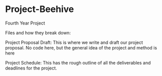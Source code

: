 # Project-Beehive
Fourth Year Project


Files and how they break down:

Project Proposal Draft:
  This is where we write and draft our project proposal. No code here, but the general idea of the project and method is here

Project Schedule:
  This has the rough outline of all the deliverables and deadlines for the project.
